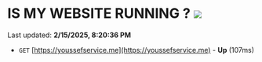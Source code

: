 # IS MY WEBSITE RUNNING ? [![](https://img.shields.io/static/v1?label=Sponsor&message=%E2%9D%A4&logo=GitHub&color=%23fe8e86)](https://github.com/sponsors/Youssef-Lehmam)

Last updated: **2/15/2025, 8:20:36 PM**

- `GET` [https://youssefservice.me](https://youssefservice.me) - **Up** (107ms)
